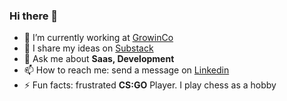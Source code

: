 ### Hi there 👋

- 🔭 I’m currently working at [GrowinCo](https://growinco.com/en/)
- 🌱 I share my ideas on [Substack](https://substack.com/@lucaschitolina?utm_source=user-menu)
- 💬 Ask me about **Saas, Development**
- 📫 How to reach me: send a message on [Linkedin](https://www.linkedin.com/in/lucaschitolina/)
- ⚡ Fun facts: frustrated **CS:GO** Player. I play chess as a hobby
